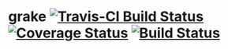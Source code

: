 # grake [![Travis-CI Build Status](https://travis-ci.org/grake/grake.png?branch=master)](https://travis-ci.org/grake/grake) [![Coverage Status](https://coveralls.io/repos/grake/grake/badge.svg)](https://coveralls.io/r/grake/grake) [![Build Status](https://snap-ci.com/grake/grake/branch/master/build_image)](https://snap-ci.com/grake/grake/branch/master)
